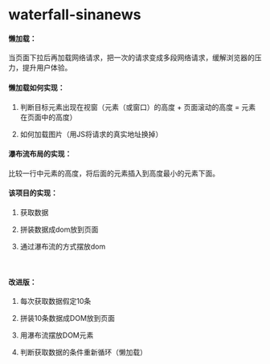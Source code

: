 # waterfall-sinanews


#### 懒加载：

当页面下拉后再加载网络请求，把一次的请求变成多段网络请求，缓解浏览器的压力，提升用户体验。

#### 懒加载如何实现：


1. 判断目标元素出现在视窗（元素（或窗口）的高度 + 页面滚动的高度 = 元素在页面中的高度）


2. 如何加载图片（用JS将请求的真实地址换掉）

#### 瀑布流布局的实现：


比较一行中元素的高度，将后面的元素插入到高度最小的元素下面。
<br/>

#### 该项目的实现：

1. 获取数据

2. 拼装数据成dom放到页面

3. 通过瀑布流的方式摆放dom
<br/>

#### 改进版：

1. 每次获取数据假定10条

2. 拼装10条数据成DOM放到页面

3. 用瀑布流摆放DOM元素

4. 判断获取数据的条件重新循环（懒加载）